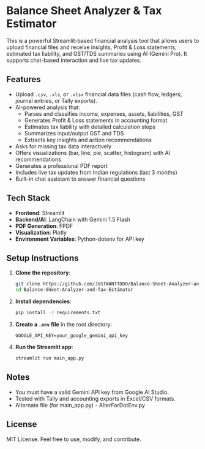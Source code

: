 # Balance Sheet Analyzer & Tax Estimator

This is a powerful Streamlit-based financial analysis tool that allows users to upload financial files and receive insights, Profit & Loss statements, estimated tax liability, and GST/TDS summaries using AI (Gemini Pro). It supports chat-based interaction and live tax updates.

## Features

- Upload `.csv`, `.xls`, or `.xlsx` financial data files (cash flow, ledgers, journal entries, or Tally exports).
- AI-powered analysis that:
  - Parses and classifies income, expenses, assets, liabilities, GST
  - Generates Profit & Loss statements in accounting format
  - Estimates tax liability with detailed calculation steps
  - Summarizes input/output GST and TDS
  - Extracts key insights and action recommendations
- Asks for missing tax data interactively
- Offers visualizations (bar, line, pie, scatter, histogram) with AI recommendations
- Generates a professional PDF report
- Includes live tax updates from Indian regulations (last 3 months)
- Built-in chat assistant to answer financial questions

## Tech Stack

- **Frontend**: Streamlit
- **Backend/AI**: LangChain with Gemini 1.5 Flash
- **PDF Generation**: FPDF
- **Visualization**: Plotly
- **Environment Variables**: Python-dotenv for API key

## Setup Instructions

1. **Clone the repository**:
   ```bash
   git clone https://github.com/JUSTWANTTODO/Balance-Sheet-Analyzer-and-Tax-Estimator.git
   cd Balance-Sheet-Analyzer-and-Tax-Estimator
   ```

2. **Install dependencies**:
   ```bash
   pip install -r requirements.txt
   ```

3. **Create a `.env` file** in the root directory:
   ```
   GOOGLE_API_KEY=your_google_gemini_api_key
   ```

4. **Run the Streamlit app**:
   ```bash
   streamlit run main_app.py
   ```

## Notes

- You must have a valid Gemini API key from Google AI Studio.
- Tested with Tally and accounting exports in Excel/CSV formats.
- Alternate file (for main_app.py) - AlterForDotEnv.py

## License

MIT License. Feel free to use, modify, and contribute.
